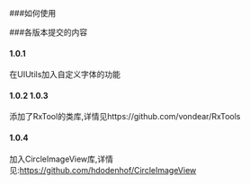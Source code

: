 ###如何使用

###各版本提交的内容
#### 1.0.1
在UIUtils加入自定义字体的功能
#### 1.0.2 1.0.3
添加了RxTool的类库,详情见https://github.com/vondear/RxTools
#### 1.0.4
加入CircleImageView库,详情见:https://github.com/hdodenhof/CircleImageView

